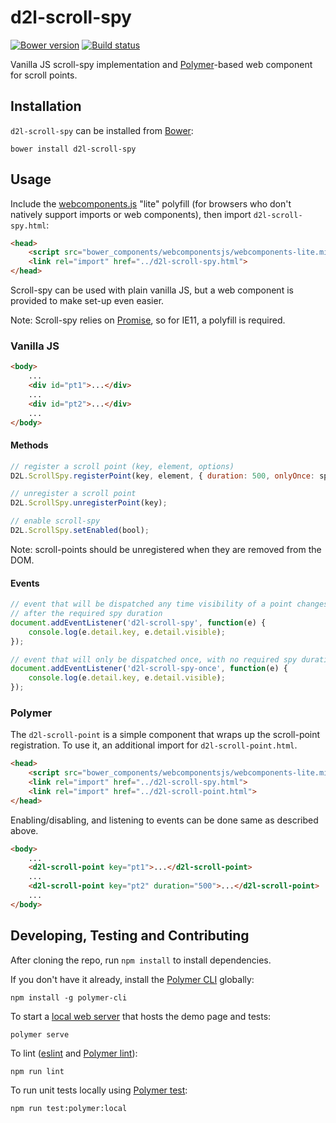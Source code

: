 # d2l-scroll-spy
[![Bower version][bower-image]][bower-url]
[![Build status][ci-image]][ci-url]

Vanilla JS scroll-spy implementation and [Polymer](https://www.polymer-project.org/1.0/)-based web component for scroll points.

## Installation

`d2l-scroll-spy` can be installed from [Bower][bower-url]:
```shell
bower install d2l-scroll-spy
```

## Usage

Include the [webcomponents.js](http://webcomponents.org/polyfills/) "lite" polyfill (for browsers who don't natively support imports or web components), then import `d2l-scroll-spy.html`:

```html
<head>
	<script src="bower_components/webcomponentsjs/webcomponents-lite.min.js"></script>
	<link rel="import" href="../d2l-scroll-spy.html">
</head>
```

Scroll-spy can be used with plain vanilla JS, but a web component is provided to make set-up even easier.

Note: Scroll-spy relies on [Promise](https://developer.mozilla.org/en/docs/Web/JavaScript/Reference/Global_Objects/Promise), so for IE11, a polyfill is required.

### Vanilla JS

```html
<body>
	...
	<div id="pt1">...</div>
	...
	<div id="pt2">...</div>
	...
</body>
```

#### Methods

```javascript
// register a scroll point (key, element, options)
D2L.ScrollSpy.registerPoint(key, element, { duration: 500, onlyOnce: spyOnce });

// unregister a scroll point
D2L.ScrollSpy.unregisterPoint(key);

// enable scroll-spy
D2L.ScrollSpy.setEnabled(bool);
```

Note: scroll-points should be unregistered when they are removed from the DOM.

#### Events

```javascript
// event that will be dispatched any time visibility of a point changes
// after the required spy duration
document.addEventListener('d2l-scroll-spy', function(e) {
	console.log(e.detail.key, e.detail.visible);
});

// event that will only be dispatched once, with no required spy duration
document.addEventListener('d2l-scroll-spy-once', function(e) {
	console.log(e.detail.key, e.detail.visible);
});
```

### Polymer

The `d2l-scroll-point` is a simple component that wraps up the scroll-point registration.  To use it, an additional import for `d2l-scroll-point.html`.

```html
<head>
	<script src="bower_components/webcomponentsjs/webcomponents-lite.min.js"></script>
	<link rel="import" href="../d2l-scroll-spy.html">
	<link rel="import" href="../d2l-scroll-point.html">
</head>
```

Enabling/disabling, and listening to events can be done same as described above.

```html
<body>
	...
	<d2l-scroll-point key="pt1">...</d2l-scroll-point>
	...
	<d2l-scroll-point key="pt2" duration="500">...</d2l-scroll-point>
	...
</body>
```

## Developing, Testing and Contributing

After cloning the repo, run `npm install` to install dependencies.

If you don't have it already, install the [Polymer CLI](https://www.polymer-project.org/2.0/docs/tools/polymer-cli) globally:

```shell
npm install -g polymer-cli
```

To start a [local web server](https://www.polymer-project.org/2.0/docs/tools/polymer-cli-commands#serve) that hosts the demo page and tests:

```shell
polymer serve
```

To lint ([eslint](http://eslint.org/) and [Polymer lint](https://www.polymer-project.org/2.0/docs/tools/polymer-cli-commands#lint)):

```shell
npm run lint
```

To run unit tests locally using [Polymer test](https://www.polymer-project.org/2.0/docs/tools/polymer-cli-commands#tests):

```shell
npm run test:polymer:local
```

[bower-url]: http://bower.io/search/?q=d2l-scroll-spy
[bower-image]: https://img.shields.io/bower/v/d2l-scroll-spy.svg
[ci-image]: https://travis-ci.org/BrightspaceUI/scroll-spy.svg?branch=master
[ci-url]: https://travis-ci.org/BrightspaceUI/scroll-spy
